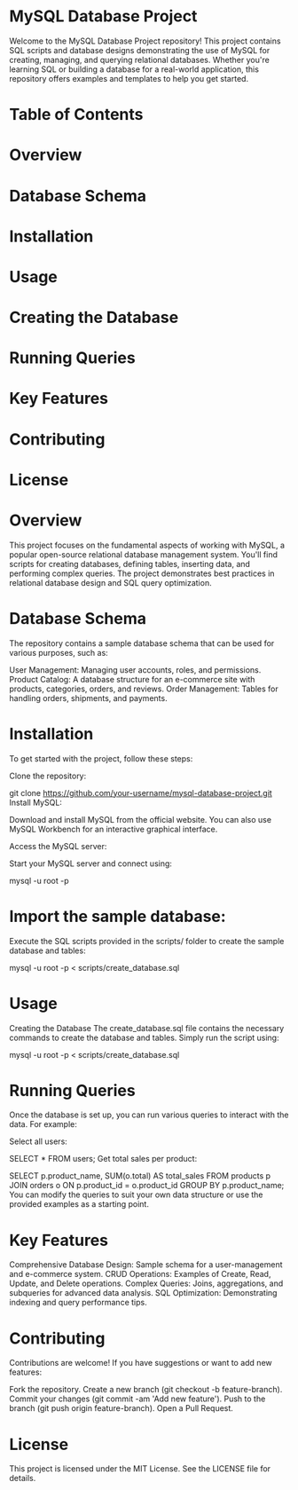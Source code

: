 # MySQL Database Project
Welcome to the MySQL Database Project repository! This project contains SQL scripts and database designs demonstrating the use of MySQL for creating, managing, and querying relational databases. Whether you're learning SQL or building a database for a real-world application, this repository offers examples and templates to help you get started.

# Table of Contents
# Overview
# Database Schema
# Installation
# Usage
# Creating the Database
# Running Queries
# Key Features
# Contributing
# License


# Overview
This project focuses on the fundamental aspects of working with MySQL, a popular open-source relational database management system. You'll find scripts for creating databases, defining tables, inserting data, and performing complex queries. The project demonstrates best practices in relational database design and SQL query optimization.

# Database Schema
The repository contains a sample database schema that can be used for various purposes, such as:

User Management: Managing user accounts, roles, and permissions.
Product Catalog: A database structure for an e-commerce site with products, categories, orders, and reviews.
Order Management: Tables for handling orders, shipments, and payments.


# Installation
To get started with the project, follow these steps:

Clone the repository:

git clone https://github.com/your-username/mysql-database-project.git
Install MySQL:

Download and install MySQL from the official website. You can also use MySQL Workbench for an interactive graphical interface.

Access the MySQL server:

Start your MySQL server and connect using:

mysql -u root -p

# Import the sample database:

Execute the SQL scripts provided in the scripts/ folder to create the sample database and tables:

mysql -u root -p < scripts/create_database.sql

# Usage
Creating the Database
The create_database.sql file contains the necessary commands to create the database and tables. Simply run the script using:

mysql -u root -p < scripts/create_database.sql

# Running Queries
Once the database is set up, you can run various queries to interact with the data. For example:

Select all users:

SELECT * FROM users;
Get total sales per product:

SELECT p.product_name, SUM(o.total) AS total_sales
FROM products p
JOIN orders o ON p.product_id = o.product_id
GROUP BY p.product_name;
You can modify the queries to suit your own data structure or use the provided examples as a starting point.

# Key Features
Comprehensive Database Design: Sample schema for a user-management and e-commerce system.
CRUD Operations: Examples of Create, Read, Update, and Delete operations.
Complex Queries: Joins, aggregations, and subqueries for advanced data analysis.
SQL Optimization: Demonstrating indexing and query performance tips.

# Contributing
Contributions are welcome! If you have suggestions or want to add new features:

Fork the repository.
Create a new branch (git checkout -b feature-branch).
Commit your changes (git commit -am 'Add new feature').
Push to the branch (git push origin feature-branch).
Open a Pull Request.

# License
This project is licensed under the MIT License. See the LICENSE file for details.
